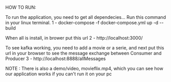 HOW TO RUN:

To run the application, you need to get all dependecies... Run this command in your linux terminal.
1 - docker-compose -f docker-compose.yml up -d --build

When all is install, in brower put this url
2 - http://localhost:3000/


To see kafka working, you need to add a movie or a serie, and next put this url in your browser to see the message exchange between Consumer and Producer
3 - http://localhost:8888/allMessages 

NOTE : 
There is also a demo/video, movieflix.mp4, which you can see how our application works if you can't run it on your pc